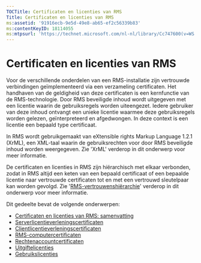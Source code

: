 ```yaml
---
TOCTitle: Certificaten en licenties van RMS
Title: Certificaten en licenties van RMS
ms:assetid: '91916ecb-9e5d-49e8-ab65-ef2c56339b83'
ms:contentKeyID: 18114055
ms:mtpsurl: 'https://technet.microsoft.com/nl-nl/library/Cc747600(v=WS.10)'
---
```


Certificaten en licenties van RMS
=================================

Voor de verschillende onderdelen van een RMS-installatie zijn vertrouwde verbindingen geïmplementeerd via een verzameling certificaten. Het handhaven van de geldigheid van deze certificaten is een kernfunctie van de RMS-technologie. Door RMS beveiligde inhoud wordt uitgegeven met een licentie waarin de gebruiksregels worden uiteengezet. Iedere gebruiker van deze inhoud ontvangt een unieke licentie waarmee deze gebruiksregels worden gelezen, geïnterpreteerd en afgedwongen. In deze context is een licentie een bepaald type certificaat.

In RMS wordt gebruikgemaakt van eXtensible rights Markup Language 1.2.1 (XrML), een XML-taal waarin de gebruiksrechten voor door RMS beveiligde inhoud worden weergegeven. Zie 'XrML' verderop in dit onderwerp voor meer informatie.

De certificaten en licenties in RMS zijn hiërarchisch met elkaar verbonden, zodat in RMS altijd een keten van een bepaald certificaat of een bepaalde licentie naar vertrouwde certificaten tot en met een vertrouwd sleutelpaar kan worden gevolgd. Zie '[RMS-vertrouwenshiërarchie](https://technet.microsoft.com/2d44182f-a653-4383-aba1-dade53f7cf9a)' verderop in dit onderwerp voor meer informatie.

Dit gedeelte bevat de volgende onderwerpen:

-   [Certificaten en licenties van RMS: samenvatting](https://technet.microsoft.com/637ccfca-318e-4346-85b5-0945b058fb9c)
-   [Serverlicentieverleningscertificaten](https://technet.microsoft.com/0b35fbcd-25a9-4587-898d-9a30fd1d3c5b)
-   [Clientlicentieverleningscertificaten](https://technet.microsoft.com/bfb36387-3e15-4cde-8b8f-482219569a64)
-   [RMS-computercertificaten](https://technet.microsoft.com/1841d53e-d01b-47c3-9d43-3805ceefed5a)
-   [Rechtenaccountcertificaten](https://technet.microsoft.com/2ff315cc-211d-4e6e-85e8-56867c2abd94)
-   [Uitgiftelicenties](https://technet.microsoft.com/187228fc-370b-4e23-a53a-21bb296b84a1)
-   [Gebruikslicenties](https://technet.microsoft.com/6e609db3-49b3-4cac-a34c-8a96da627067)
